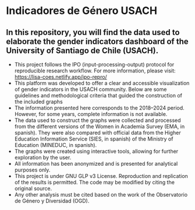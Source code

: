 
# Indicadores de Género USACH

## In this repository, you will find the data used to elaborate the gender indicators dashboard of the University of Santiago de Chile (USACH).
- This project follows the IPO (input-processing-output) protocol for reproducible research workflow. For more information, please visit: https://lisa-coes.netlify.app/ipo-repro/
- This platform was developed to offer a clear and accessible visualization of gender indicators in the USACH community. 
Below are some guidelines and methodological criteria that guided the construction of the included graphs
- The information presented here corresponds to the 2018–2024 period. However, for some years, complete information is not available.
- The data used to construct the graphs were collected and processed from the different versions of the Women in Academia Survey (EMA, in spanish). 
They were also compared with official data from the Higher Education Information Service (SIES, in spanish) of the Ministry of Education (MINEDUC, in spanish).
- The graphs were created using interactive tools, allowing for further exploration by the user. 
- All information has been anonymized and is presented for analytical purposes only.
- This project is under GNU GLP v3 License. Reproduction and replication of the results is permitted. The code may be modified by citing the original source.
- Any other analysis  must be cited based on the work of the Observatorio de Género y Diversidad (OGD).